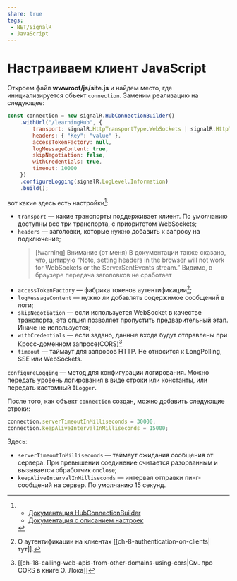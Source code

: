 ```yaml
---
share: true
tags:
 - NET/SignalR
 - JavaScript
---
```

# Настраиваем клиент JavaScript
Откроем файл **wwwroot/js/site.js** и найдем место, где инициализируется объект `connection`. Заменим реализацию на следующее:
```js
const connection = new signalR.HubConnectionBuilder()
	.withUrl("/learningHub", {
		transport: signalR.HttpTransportType.WebSockets | signalR.HttpTransportType.LongPolling,
		headers: { "Key": "value" },
		accessTokenFactory: null,
		logMessageContent: true,
		skipNegotiation: false,
		withCredentials: true,
		timeout: 10000
	})
	.configureLogging(signalR.LogLevel.Information)
	.build();
```
вот какие здесь есть настройки[^1]:
- `transport` — какие транспорты поддерживает клиент. По умолчанию доступны все три транспорта, с приоритетом WebSockets;
- `headers` — заголовки, которые нужно добавить к запросу на подключение;
	> [!warning] Внимание (от меня)
	> В документации также сказано, что, цитирую “Note, setting headers in the browser will not work for WebSockets or the ServerSentEvents stream.” Видимо, в браузере передача заголовков не сработает
- `accessTokenFactory` — фабрика токенов аутентификации[^2];
- `logMessageContent` — нужно ли добавлять содержимое сообщений в логи;
- `skipNegotiation` — если используется WebSocket в качестве транспорта, эта опция позволяет пропустить предварительный этап. Иначе не используется;
- `withCredentials` — если задано, данные входа будут отправлены при Кросс-доменном запросе(CORS)[^3]
- `timeout` — таймаут для запросов HTTP. Не относится к LongPolling, SSE или WebSockets.

`configureLogging` — метод для конфигурации логирования. Можно передать уровень логирования в виде строки или константы, или передать кастомный `ILogger`.

После того, как объект `connection` создан, можно добавить следующие строки:
```js
connection.serverTimeoutInMilliseconds = 30000;
connection.keepAliveIntervalInMilliseconds = 15000;
```
Здесь:
- `serverTimeoutInMilliseconds` — таймаут ожидания сообщения от сервера. При превышении соединение считается разорванным и вызывается обработчик `onclose`;
- `keepAliveIntervalInMilliseconds` — интервал отправки пинг-сообщений на сервер. По умолчанию 15 секунд.

[^1]: - [Документация HubConnectionBuilder](https://learn.microsoft.com/en-us/javascript/api/@microsoft/signalr/hubconnectionbuilder?view=signalr-js-latest)
	- [Документация с описанием настроек](https://learn.microsoft.com/en-us/javascript/api/@microsoft/signalr/ihttpconnectionoptions?view=signalr-js-latest)

[^2]:О аутентификации на клиентах [[ch-8-authentication-on-clients|тут]].
[^3]:[[ch-18-calling-web-apis-from-other-domains-using-cors|См. про CORS в книге Э. Лока]]